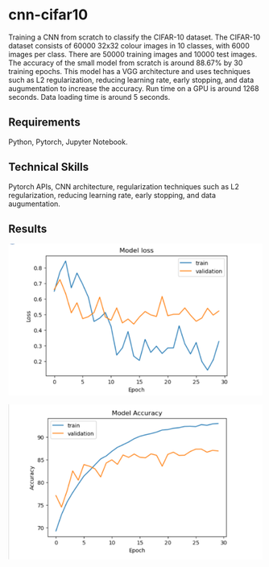 # cnn-cifar10

Training a CNN from scratch to classify the CIFAR-10 dataset. The CIFAR-10 dataset consists of 60000 32x32 colour images in 10 classes, with 6000 images per class. There are 50000 training images and 10000 test images. The accuracy of the small model from scratch is around 88.67% by 30 training epochs. This model has a VGG architecture and uses techniques such as L2 regularization, reducing learning rate, early stopping, and data augumentation to increase the accuracy. Run time on a GPU is around 1268 seconds. Data loading time is around 5 seconds.

## Requirements
Python, Pytorch, Jupyter Notebook.

## Technical Skills
Pytorch APIs, CNN architecture, regularization techniques such as L2 regularization, reducing learning rate, early stopping, and data augumentation.

## Results
![image](https://github.com/carab9/cnn-cifar10/blob/main/cifar10_loss.png?raw=true)

![image](https://github.com/carab9/cnn-cifar10/blob/main/cifar10_accuracy.png?raw=true)
